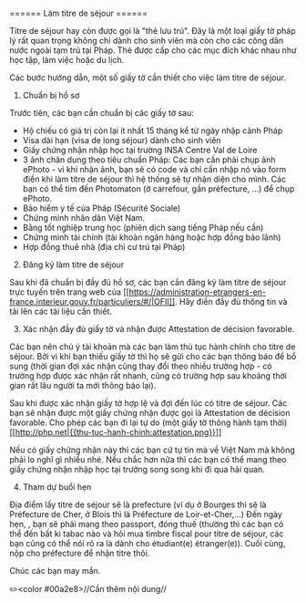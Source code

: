====== Làm titre de séjour ======

Titre de séjour hay còn được gọi là "thẻ lưu trú". Đây là một loại giấy tờ pháp lý rất quan trọng không chỉ dành cho sinh viên mà còn cho các công dân nước ngoài tạm trú tại Pháp. Thẻ được cấp cho các mục đích khác nhau như học tập, làm việc hoặc du lịch.

Các bước hướng dẫn, một số giấy tờ cần thiết cho việc làm titre de séjour.

1. Chuẩn bị hồ sơ

Trước tiên, các bạn cần chuẩn bị các giấy tờ sau:

- Hộ chiếu có giá trị còn lại ít nhất 15 tháng kể từ ngày nhập cảnh Pháp
- Visa dài hạn (visa de long séjour) dành cho sinh viên
- Giấy chứng nhận nhập học tại trường INSA Centre Val de Loire
- 3 ảnh chân dung theo tiêu chuẩn Pháp: Các bạn cần phải chụp ảnh ePhoto - vì khi nhận ảnh, bạn sẽ có code và chỉ cần nhập nó vào form điền khi làm titre de séjour thì hệ thống sẽ tự nhận diện cho mình. Các bạn có thể tìm đến Photomaton (ở carrefour, gần préfecture, ...) để chụp ePhoto.
- Bảo hiểm y tế của Pháp (Sécurité Sociale)
- Chứng minh nhân dân Việt Nam.
- Bằng tốt nghiệp trung học (phiên dịch sang tiếng Pháp nếu cần)
- Chứng minh tài chính (tài khoản ngân hàng hoặc hợp đồng bảo lãnh)
- Hợp đồng thuê nhà (địa chỉ cư trú tại Pháp)

2. Đăng ký làm titre de séjour

Sau khi đã chuẩn bị đầy đủ hồ sơ, các bạn cần đăng ký làm titre de séjour trực tuyến trên trang web của [[https://administration-etrangers-en-france.interieur.gouv.fr/particuliers/#/|OFII]]. Hãy điền đầy đủ thông tin và tải lên các tài liệu cần thiết.

3. Xác nhận đầy đủ giấy tờ và nhận được Attestation de décision favorable.

Các bạn nên chú ý tài khoản mà các bạn làm thủ tục hành chính cho titre de séjour. Bởi vì khi bạn thiếu giấy tờ thì họ sẽ gửi cho các bạn thông báo để bổ sung (thời gian đợi xác nhận cũng thay đổi theo nhiều trường hợp - có trường hợp được xác nhận rất nhanh, cũng có trường hợp sau khoảng thời gian rất lâu người ta mới thông báo lại).

Sau khi được xác nhận giấy tờ hợp lệ và đợi đến lúc có titre de séjour. Các bạn sẽ nhận được một giấy chứng nhận được gọi là Attestation de décision favorable. Cho phép các bạn đi lại tự do (một giấy tờ thông hành tạm thời)
[[http://php.net|{{thu-tuc-hanh-chinh:attestation.png}}]]

Nếu có giấy chứng nhận này thì các bạn cứ tự tin mà về Việt Nam mà không phải lo nghĩ gì nhiều nhé. Nếu chắc hơn nữa thì các bạn có thể mang theo giấy chứng nhận nhập học tại trường song song khi đi qua hải quan.

4. Tham dự buổi hẹn

Địa điểm lấy titre de séjour sẽ là prefecture (ví dụ ở Bourges thì sẽ là Préfecture de Cher, ở Blois thì là Préfecture de Loir-et-Cher,...)
Đến ngày hẹn, , bạn sẽ phải mang theo passport, đóng thuế (thường thì các bạn có thể đến bất kì tabac nào và hỏi mua timbre fiscal pour titre de séjour, các bạn cũng có thể nói rõ ra là dành cho étudiant(e) étranger(e)). Cuối cùng, nộp cho préfecture để nhận titre thôi.

Chúc các bạn may mắn.

✏️<color #00a2e8>//Cần thêm nội dung//</color>
